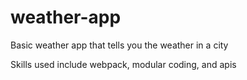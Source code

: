 # weather-app
Basic weather app that tells you the weather in a city

Skills used include webpack, modular coding, and apis